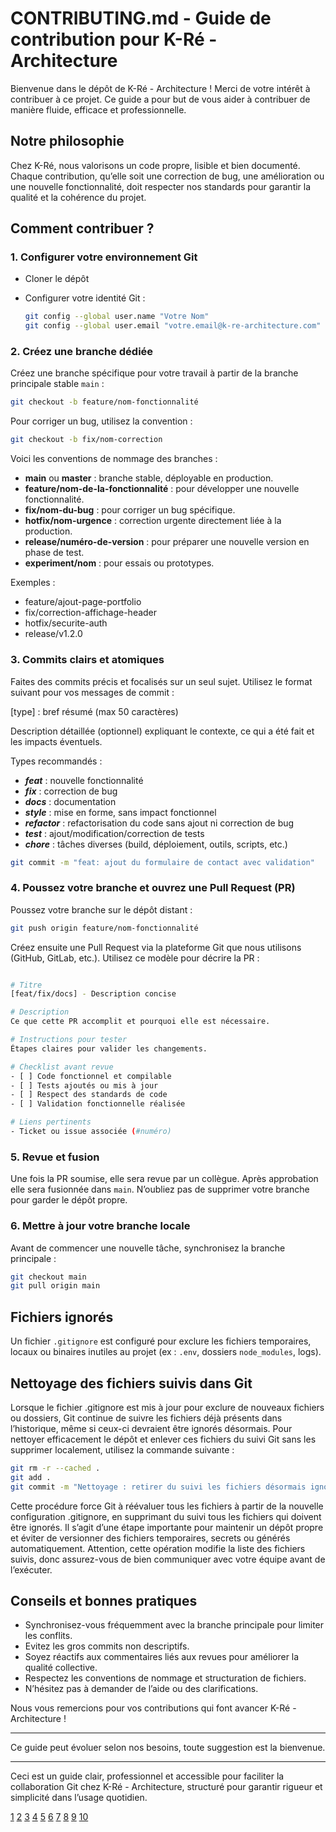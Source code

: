 # CONTRIBUTING.md - Guide de contribution pour K-Ré - Architecture

Bienvenue dans le dépôt de K-Ré - Architecture ! Merci de votre intérêt à contribuer à ce projet. Ce guide a pour but de vous aider à contribuer de manière fluide, efficace et professionnelle.

## Notre philosophie

Chez K-Ré, nous valorisons un code propre, lisible et bien documenté. Chaque contribution, qu’elle soit une correction de bug, une amélioration ou une nouvelle fonctionnalité, doit respecter nos standards pour garantir la qualité et la cohérence du projet.

## Comment contribuer ?

### 1. Configurer votre environnement Git

- Cloner le dépôt
- Configurer votre identité Git :

  ```bash
  git config --global user.name "Votre Nom"
  git config --global user.email "votre.email@k-re-architecture.com"
  ```

### 2. Créez une branche dédiée

Créez une branche spécifique pour votre travail à partir de la branche principale stable `main` :

```bash
git checkout -b feature/nom-fonctionnalité
```

Pour corriger un bug, utilisez la convention :

```bash
git checkout -b fix/nom-correction
```

Voici les conventions de nommage des branches :

- **main** ou **master** : branche stable, déployable en production.
- **feature/nom-de-la-fonctionnalité** : pour développer une nouvelle fonctionnalité.
- **fix/nom-du-bug** : pour corriger un bug spécifique.
- **hotfix/nom-urgence** : correction urgente directement liée à la production.
- **release/numéro-de-version** : pour préparer une nouvelle version en phase de test.
- **experiment/nom** : pour essais ou prototypes.

Exemples :

- feature/ajout-page-portfolio
- fix/correction-affichage-header
- hotfix/securite-auth
- release/v1.2.0

### 3. Commits clairs et atomiques

Faites des commits précis et focalisés sur un seul sujet. Utilisez le format suivant pour vos messages de commit :

[type] : bref résumé (max 50 caractères)

Description détaillée (optionnel) expliquant le contexte,
ce qui a été fait et les impacts éventuels.

Types recommandés :

- ***feat*** : nouvelle fonctionnalité
- ***fix*** : correction de bug
- ***docs*** : documentation
- ***style*** : mise en forme, sans impact fonctionnel
- ***refactor*** : refactorisation du code sans ajout ni correction de bug
- ***test*** : ajout/modification/correction de tests
- ***chore*** : tâches diverses (build, déploiement, outils, scripts, etc.)

```bash
git commit -m "feat: ajout du formulaire de contact avec validation"
```

### 4. Poussez votre branche et ouvrez une Pull Request (PR)

Poussez votre branche sur le dépôt distant :

```bash
git push origin feature/nom-fonctionnalité
```

Créez ensuite une Pull Request via la plateforme Git que nous utilisons (GitHub, GitLab, etc.). Utilisez ce modèle pour décrire la PR :

```bash

# Titre
[feat/fix/docs] - Description concise

# Description
Ce que cette PR accomplit et pourquoi elle est nécessaire.

# Instructions pour tester
Étapes claires pour valider les changements.

# Checklist avant revue
- [ ] Code fonctionnel et compilable
- [ ] Tests ajoutés ou mis à jour
- [ ] Respect des standards de code
- [ ] Validation fonctionnelle réalisée

# Liens pertinents
- Ticket ou issue associée (#numéro)
```

### 5. Revue et fusion

Une fois la PR soumise, elle sera revue par un collègue. Après approbation elle sera fusionnée dans `main`. N’oubliez pas de supprimer votre branche pour garder le dépôt propre.

### 6. Mettre à jour votre branche locale

Avant de commencer une nouvelle tâche, synchronisez la branche principale :

```bash
git checkout main
git pull origin main
```

## Fichiers ignorés

Un fichier `.gitignore` est configuré pour exclure les fichiers temporaires, locaux ou binaires inutiles au projet (ex : `.env`, dossiers `node_modules`, logs).

## Nettoyage des fichiers suivis dans Git

Lorsque le fichier .gitignore est mis à jour pour exclure de nouveaux fichiers ou dossiers, Git continue de suivre les fichiers déjà présents dans l’historique, même si ceux-ci devraient être ignorés désormais. Pour nettoyer efficacement le dépôt et enlever ces fichiers du suivi Git sans les supprimer localement, utilisez la commande suivante :

```bash
git rm -r --cached .
git add .
git commit -m "Nettoyage : retirer du suivi les fichiers désormais ignorés par .gitignore"
```

Cette procédure force Git à réévaluer tous les fichiers à partir de la nouvelle configuration .gitignore, en supprimant du suivi tous les fichiers qui doivent être ignorés. Il s’agit d’une étape importante pour maintenir un dépôt propre et éviter de versionner des fichiers temporaires, secrets ou générés automatiquement. Attention, cette opération modifie la liste des fichiers suivis, donc assurez-vous de bien communiquer avec votre équipe avant de l’exécuter.

## Conseils et bonnes pratiques

- Synchronisez-vous fréquemment avec la branche principale pour limiter les conflits.
- Evitez les gros commits non descriptifs.
- Soyez réactifs aux commentaires liés aux revues pour améliorer la qualité collective.
- Respectez les conventions de nommage et structuration de fichiers.
- N’hésitez pas à demander de l’aide ou des clarifications.

Nous vous remercions pour vos contributions qui font avancer K-Ré - Architecture !

***

Ce guide peut évoluer selon nos besoins, toute suggestion est la bienvenue.

***

Ceci est un guide clair, professionnel et accessible pour faciliter la collaboration Git chez K-Ré - Architecture, structuré pour garantir rigueur et simplicité dans l’usage quotidien.

[1](https://gist.github.com/PurpleBooth/b24679402957c63ec426)
[2](https://github.com/nayafia/contributing-template)
[3](https://github.com/mntnr/awesome-contributing)
[4](https://github.com/topics/contributing-template)
[5](https://contribute.cncf.io/maintainers/templates/contributing/)
[6](https://mozillascience.github.io/working-open-workshop/contributing/)
[7](https://www.reddit.com/r/opensource/comments/hx3nxh/i_created_a_contributingmd_generator_and_need/)
[8](https://contributing.md/example/)
[9](https://www.thegooddocsproject.dev/template/contributing-guide)
[10](https://gist.github.com/JulienRAVIA/1cc6589cbf880d380a5bb574baa38811)
